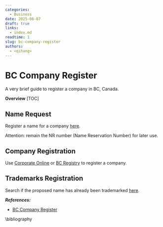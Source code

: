 ```yaml
---
categories:
  - Business
date: 2025-06-07
draft: true
links:
  - index.md
readtime: 1
slug: bc-company-register
authors:
  - <qihang>
---
```

# BC Company Register
A very brief guide to register a company in BC, Canada.
<!-- more -->
**Overview**
[TOC]
## Name Request
Register a name for a company [here](https://www.names.bcregistry.gov.bc.ca/). 

Attention: remain the NR number (Name Reservation Number) for later use.
## Company Registration
Use [Corporate Online](https://www.corporateonline.gov.bc.ca/) or [BC Registry](https://www.account.bcregistry.gov.bc.ca/decide-business) to register a company.

## Trademarks Registration
Search if the proposed name has already been trademarked [here](https://ised-isde.canada.ca/cipo/trademark-search/srch).







***References:***
- [BC Company Register](https://www2.gov.bc.ca/gov/content/employment-business/business/managing-a-business/starting-a-business/starting-a-restaurant-in-bc/register-your-business)

\bibliography

